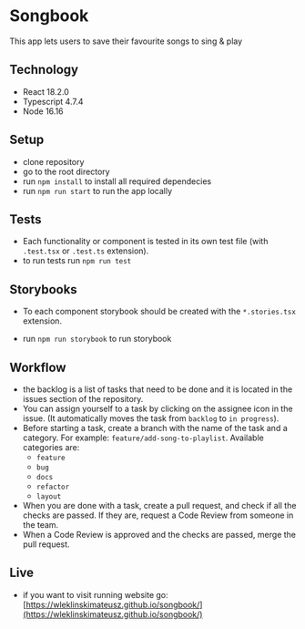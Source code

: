 # Songbook

This app lets users to save their favourite songs to sing & play

## Technology

- React 18.2.0
- Typescript 4.7.4
- Node 16.16

## Setup

- clone repository
- go to the root directory
- run `npm install` to install all required dependecies
- run `npm run start` to run the app locally

## Tests

- Each functionality or component is tested in its own test file (with `.test.tsx` or `.test.ts` extension).
- to run tests run `npm run test`

## Storybooks

- To each component storybook should be created with the `*.stories.tsx` extension.

- run `npm run storybook` to run storybook

## Workflow

- the backlog is a list of tasks that need to be done and it is located in the issues section of the repository.
- You can assign yourself to a task by clicking on the assignee icon in the issue. (It automatically moves the task from `backlog` to `in progress`).
- Before starting a task, create a branch with the name of the task and a category. For example: `feature/add-song-to-playlist`. Available categories are:
  - `feature`
  - `bug`
  - `docs`
  - `refactor`
  - `layout`
- When you are done with a task, create a pull request, and check if all the checks are passed. If they are, request a Code Review from someone in the team.
- When a Code Review is approved and the checks are passed, merge the pull request.

## Live

- if you want to visit running website go: [https://wleklinskimateusz.github.io/songbook/](https://wleklinskimateusz.github.io/songbook/)

